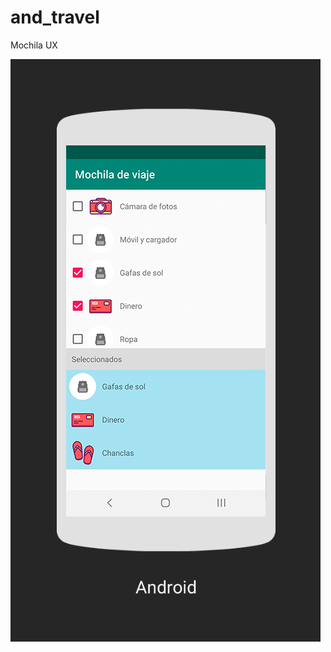 # and_travel

Mochila UX

![icon](https://github.com/vladymix/and_travel/blob/master/mobile_travel.png)